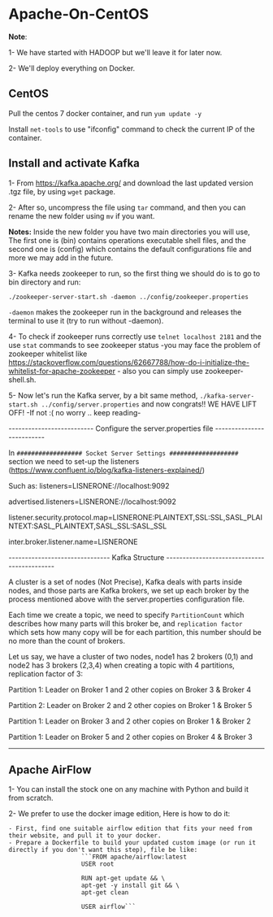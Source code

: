 # Apache-On-CentOS

**Note**: 

1- We have started with HADOOP but we'll leave it for later now.

2- We'll deploy everything on Docker.

## CentOS
Pull the centos 7 docker container, and run `yum update -y` 

Install `net-tools` to use "ifconfig" command to check the current IP of the container.

## Install and activate Kafka
1- From https://kafka.apache.org/ and download the last updated version .tgz file, by using `wget` package.

2- After so, uncompress the file using `tar` command, and then you can rename the new folder using `mv` if you want.

**Notes:** Inside the new folder you have two main directories you will use, The first one is (bin) contains operations executable shell files, and the second one is (config) which contains the default configurations file and more we may add in the future.

3- Kafka needs zookeeper to run, so the first thing we should do is to go to bin directory and run: 

`./zookeeper-server-start.sh -daemon ../config/zookeeper.properties` 

`-daemon` makes the zookeeper run in the background and releases the terminal to use it (try to run without -daemon).

4- To check if zookeeper runs correctly use `telnet localhost 2181` and the use `stat` commands to see zookeeper status -you may face the problem of zookeeper whitelist like https://stackoverflow.com/questions/62667788/how-do-i-initialize-the-whitelist-for-apache-zookeeper - also you can simply use zookeeper-shell.sh.

5- Now let's run the Kafka server, by a bit same method, `./kafka-server-start.sh ../config/server.properties` and now congrats!! WE HAVE LIFT OFF! -If not :( no worry .. keep reading-

-------------------------- Configure the server.properties file --------------------------

In `################## Socket Server Settings ###################` section we need to set-up the listeners (https://www.confluent.io/blog/kafka-listeners-explained/)

Such as: 
listeners=LISNERONE://localhost:9092

advertised.listeners=LISNERONE://localhost:9092

listener.security.protocol.map=LISNERONE:PLAINTEXT,SSL:SSL,SASL_PLAINTEXT:SASL_PLAINTEXT,SASL_SSL:SASL_SSL

inter.broker.listener.name=LISNERONE

------------------------------- Kafka Structure --------------------------------------------

A cluster is a set of nodes (Not Precise), Kafka deals with parts inside nodes, and those parts are Kafka brokers, we set up each broker by the process mentioned above with the server.properties configuration file. 

Each time we create a topic, we need to specify `PartitionCount` which describes how many parts will this broker be, and `replication factor` which sets how many copy will be for each partition, this number should be no more than the count of brokers.

Let us say, we have a cluster of two nodes, node1 has 2 brokers (0,1) and node2 has 3 brokers (2,3,4) when creating a topic with 4 partitions, replication factor of 3:

Partition 1: Leader on Broker 1 and 2 other copies on Broker 3 & Broker 4

Partition 2: Leader on Broker 2 and 2 other copies on Broker 1 & Broker 5

Partition 1: Leader on Broker 3 and 2 other copies on Broker 1 & Broker 2

Partition 1: Leader on Broker 5 and 2 other copies on Broker 4 & Broker 3


-------------------------------------------------------------------------------------------------------------------------------------------
## Apache AirFlow

1- You can install the stock one on any machine with Python and build it from scratch.

2- We prefer to use the docker image edition, Here is how to do it:

    - First, find one suitable airflow edition that fits your need from their website, and pull it to your docker.
    - Prepare a Dockerfile to build your updated custom image (or run it directly if you don't want this step), file be like:
                        ```FROM apache/airflow:latest
                        USER root

                        RUN apt-get update && \
                        apt-get -y install git && \
                        apt-get clean

                        USER airflow```

